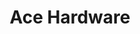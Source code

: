 ---
title: "Ace Hardware"
url: /rapid-city/ace-hardware-east-saint-patrick-street/
shop: doityourself
---